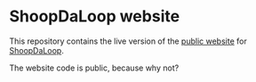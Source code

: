 # ShoopDaLoop website

This repository contains the live version of the [public website](https://sandervocke.github.io/shoopdaloop-website) for [ShoopDaLoop](https://github.com/SanderVocke/shoopdaloop).

The website code is public, because why not?
